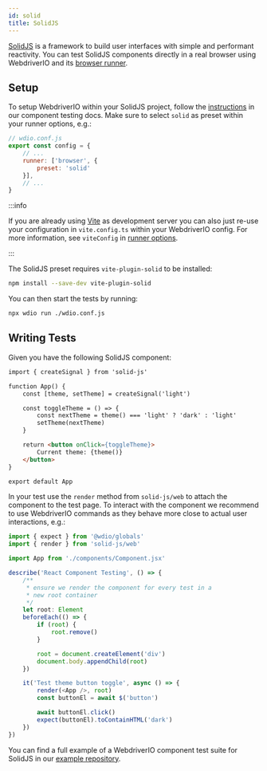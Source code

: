 ```yaml
---
id: solid
title: SolidJS
---
```


[SolidJS](https://www.solidjs.com/) is a framework to build user interfaces with simple and performant reactivity. You can test SolidJS components directly in a real browser using WebdriverIO and its [browser runner](/docs/runner#browser-runner).

## Setup

To setup WebdriverIO within your SolidJS project, follow the [instructions](/docs/component-testing#set-up) in our component testing docs. Make sure to select `solid` as preset within your runner options, e.g.:

```js
// wdio.conf.js
export const config = {
    // ...
    runner: ['browser', {
        preset: 'solid'
    }],
    // ...
}
```

:::info

If you are already using [Vite](https://vitejs.dev/) as development server you can also just re-use your configuration in `vite.config.ts` within your WebdriverIO config. For more information, see `viteConfig` in [runner options](/docs/runner#runner-options).

:::

The SolidJS preset requires `vite-plugin-solid` to be installed:

```sh npm2yarn
npm install --save-dev vite-plugin-solid
```

You can then start the tests by running:

```sh
npx wdio run ./wdio.conf.js
```

## Writing Tests

Given you have the following SolidJS component:

```html title="./components/Component.tsx"
import { createSignal } from 'solid-js'

function App() {
    const [theme, setTheme] = createSignal('light')

    const toggleTheme = () => {
        const nextTheme = theme() === 'light' ? 'dark' : 'light'
        setTheme(nextTheme)
    }

    return <button onClick={toggleTheme}>
        Current theme: {theme()}
    </button>
}

export default App
```

In your test use the `render` method from `solid-js/web` to attach the component to the test page. To interact with the component we recommend to use WebdriverIO commands as they behave more close to actual user interactions, e.g.:

```ts title="app.test.tsx"
import { expect } from '@wdio/globals'
import { render } from 'solid-js/web'

import App from './components/Component.jsx'

describe('React Component Testing', () => {
    /**
     * ensure we render the component for every test in a
     * new root container
     */
    let root: Element
    beforeEach(() => {
        if (root) {
            root.remove()
        }

        root = document.createElement('div')
        document.body.appendChild(root)
    })

    it('Test theme button toggle', async () => {
        render(<App />, root)
        const buttonEl = await $('button')

        await buttonEl.click()
        expect(buttonEl).toContainHTML('dark')
    })
})
```

You can find a full example of a WebdriverIO component test suite for SolidJS in our [example repository](https://github.com/webdriverio/component-testing-examples/tree/main/solidjs-typescript-vite).

